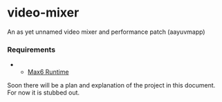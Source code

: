 # video-mixer
An as yet unnamed video mixer and performance patch (aayuvmapp)

### Requirements
- - [Max6 Runtime](http://cycling74.com/max/runtime/)

Soon there will be a plan and explanation of the project in this document. 
For now it is stubbed out.